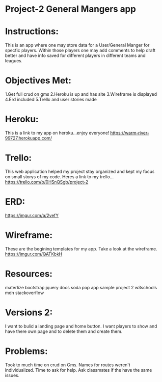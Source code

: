# Project-2 General Mangers app

# Instructions: 
This is an app where one may store data for a User/General Manger for specfic players. Within those players one may add comments to help draft better and have info saved for different players in different teams and leagues. 

# Objectives Met:
1.Get full crud on gms 
2.Heroku is up and has site
3.Wireframe is displayed
4.Erd included
5.Trello and user stories made

# Heroku: 
This is a link to my app on heroku...enjoy everyone! 
https://warm-river-99727.herokuapp.com/

# Trello: 
This web application helped my project stay organized and kept my focus on small storys of my code. Heres a link to my trello... 
https://trello.com/b/0HSnQSgb/project-2
# ERD:
https://imgur.com/a/2vefY
# Wireframe: 
These are the begining templates for my app. Take a look at the wireframe.
https://imgur.com/QATKbkH
# Resources:
materlize
bootstrap
jquery docs
soda pop app 
sample project 2 
w3schools
mdn
stackoverflow
# Versions 2:
I want to bulid a landing page and home button. 
I want players to show and have there own page and to delete them and create them.

# Problems:
Took to much time on crud on Gms. 
Names for routes weren't individualized.
Time to ask for help.
Ask classmates if the have the same issues. 




